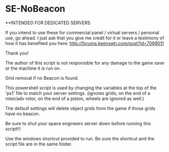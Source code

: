SE-NoBeacon
===============
**INTENDED FOR DEDICATED SERVERS

If you intend to use these for commercial panel / virtual servers / personal use, go ahead. I just ask that you give me credit for it or leave a testimony of how it has benefited you here: http://forums.keenswh.com/post?id=7099011

Thank you!

The author of this script is not responsible for any damage to the game save or the machine it is run on.

Grid removal if no Beacon is found.

This powershell script is used by changing the variables at the top of the 'ps1' file to match your server settings.
(ignores grids; on the end of a rotor/adv rotor, on the end of a piston, wheels are ignored as well.)

The default settings will delete object grids from the game if those grids have no beacon.

Be sure to shut your space engineers server down before running this script!!!

Use the windows shortcut provided to run. Be sure the shortcut and the script file are in the same folder.
